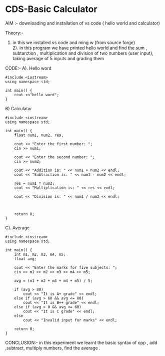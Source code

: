 # CDS-Basic Calculator


AIM :- downloading and installation of vs code ( hello world and calculator) <br>

Theory:- <br>

1) in this we installed vs code and ming w (from source forge) <br>
2). in this program we have printed hello world and find the sum , subtarction , multiplication and division of two numbers (user input), taking average of 5 inputs and grading them <br>

CODE:-
A).  Hello word
```
#include <iostream>
using namespace std; 

int main() { 
    cout <<"hello word"; 
}
```

B) Calculator
```
#include <iostream>
using namespace std;

int main() {
    float num1, num2, res;
    
    cout << "Enter the first number: ";
    cin >> num1;
    
    cout << "Enter the second number: ";
    cin >> num2;
    
    cout << "Addition is: " << num1 + num2 << endl;
    cout << "Subtraction is: " << num1 - num2 << endl;
    
    res = num1 * num2;
    cout << "Multiplication is: " << res << endl;
    
    cout << "Division is: " << num1 / num2 << endl;
    
    

    return 0;
}
```
C). Average <br>
```
#include <iostream>
using namespace std;

int main() {
    int m1, m2, m3, m4, m5;
    float avg;

    cout << "Enter the marks for five subjects: ";
    cin >> m1 >> m2 >> m3 >> m4 >> m5;

    avg = (m1 + m2 + m3 + m4 + m5) / 5;

    if (avg > 80)
        cout << "It is A+ grade" << endl;
    else if (avg > 60 && avg <= 80)
        cout << "It is B++ grade" << endl;
    else if (avg > 0 && avg <= 60)
        cout << "It is C grade" << endl;
    else
        cout << "Invalid input for marks" << endl;

    return 0;
}
```


CONCLUSION:- in this experiment we learnt the basic syntax of cpp , add ,subtract, multiply numbers, find the average .<br>


